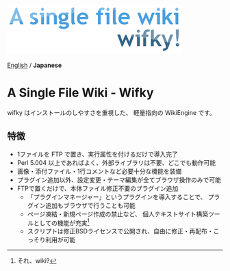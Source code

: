 ![A Single File Wiki - Wifky](A_single_file_wiki_wifky2.png)

[English](./README.md) / **Japanese**

A Single File Wiki - Wifky
==========================

wifky はインストールのしやすさを重視した、 軽量指向の WikiEngine です。

特徴
----

- 1ファイルを FTP で置き、実行属性を付けるだけで導入完了
- Perl 5.004 以上であればよく、外部ライブラリは不要、どこでも動作可能
- 画像・添付ファイル・1行コメントなど必要十分な機能を装備
- プラグイン追加以外、設定変更・テーマ編集が全てブラウザ操作のみで可能
- FTPで置くだけで、本体ファイル修正不要のプラグイン追加
    - 「プラグインマネージャー」というプラグインを導入することで、 プラグイン追加もブラウザで行うことも可能 
    - ページ凍結・新規ページ作成の禁止など、 個人テキストサイト構築ツールとしての機能が充実[^1]
    - スクリプトは修正BSDライセンスで公開され、自由に修正・再配布・こっそり利用が可能 

[^1]: それ、wiki?
